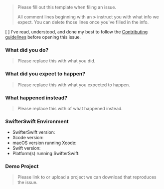 > Please fill out this template when filing an issue.
>
> All comment lines beginning with an **>** instruct you with what info we expect. You can delete those lines once you've filled in the info.
>

[ ] I've read, understood, and done my best to follow the [Contributing guidelines](https://github.com/SwifterSwift/SwifterSwift/tree/master/CONTRIBUTING.md) before opening this issue.


### What did you do?
> Please replace this with what you did.


### What did you expect to happen?
> Please replace this with what you expected to happen.


### What happened instead?
> Please replace this with of what happened instead.


### SwifterSwift Environment

- SwifterSwift version:
- Xcode version:
- macOS version running Xcode:
- Swift version:
- Platform(s) running SwifterSwift:


### Demo Project
>Please link to or upload a project we can download that reproduces the issue.

